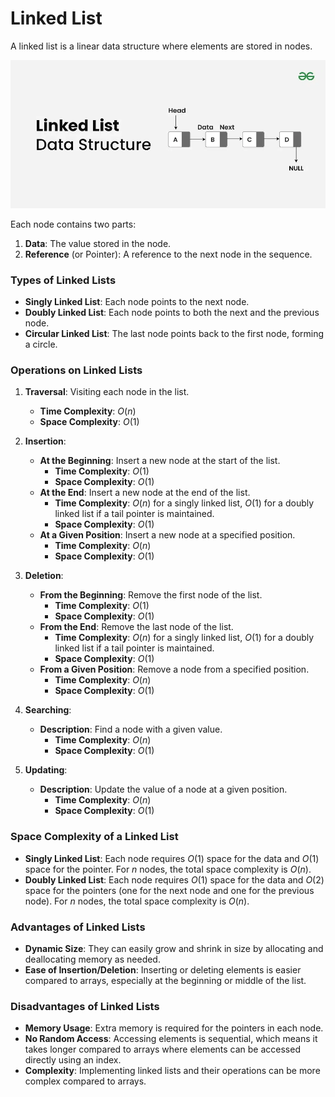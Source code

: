 # Linked List

A linked list is a linear data structure where elements are stored in nodes.

![Linked List](linked_list.png)

Each node contains two parts:

1. **Data**: The value stored in the node.
2. **Reference** (or Pointer): A reference to the next node in the sequence.

### Types of Linked Lists

-   **Singly Linked List**: Each node points to the next node.
-   **Doubly Linked List**: Each node points to both the next and the previous node.
-   **Circular Linked List**: The last node points back to the first node, forming a circle.

### Operations on Linked Lists

1. **Traversal**: Visiting each node in the list.

    - **Time Complexity**: $O(n)$
    - **Space Complexity**: $O(1)$

2. **Insertion**:

    - **At the Beginning**: Insert a new node at the start of the list.
        - **Time Complexity**: $O(1)$
        - **Space Complexity**: $O(1)$
    - **At the End**: Insert a new node at the end of the list.
        - **Time Complexity**: $O(n)$ for a singly linked list, $O(1)$ for a doubly linked list if a tail pointer is maintained.
        - **Space Complexity**: $O(1)$
    - **At a Given Position**: Insert a new node at a specified position.
        - **Time Complexity**: $O(n)$
        - **Space Complexity**: $O(1)$

3. **Deletion**:

    - **From the Beginning**: Remove the first node of the list.
        - **Time Complexity**: $O(1)$
        - **Space Complexity**: $O(1)$
    - **From the End**: Remove the last node of the list.
        - **Time Complexity**: $O(n)$ for a singly linked list, $O(1)$ for a doubly linked list if a tail pointer is maintained.
        - **Space Complexity**: $O(1)$
    - **From a Given Position**: Remove a node from a specified position.
        - **Time Complexity**: $O(n)$
        - **Space Complexity**: $O(1)$

4. **Searching**:

    - **Description**: Find a node with a given value.
        - **Time Complexity**: $O(n)$
        - **Space Complexity**: $O(1)$

5. **Updating**:
    - **Description**: Update the value of a node at a given position.
        - **Time Complexity**: $O(n)$
        - **Space Complexity**: $O(1)$

### Space Complexity of a Linked List

-   **Singly Linked List**: Each node requires $O(1)$ space for the data and $O(1)$ space for the pointer. For $n$ nodes, the total space complexity is $O(n)$.
-   **Doubly Linked List**: Each node requires $O(1)$ space for the data and $O(2)$ space for the pointers (one for the next node and one for the previous node). For $n$ nodes, the total space complexity is $O(n)$.

### Advantages of Linked Lists

-   **Dynamic Size**: They can easily grow and shrink in size by allocating and deallocating memory as needed.
-   **Ease of Insertion/Deletion**: Inserting or deleting elements is easier compared to arrays, especially at the beginning or middle of the list.

### Disadvantages of Linked Lists

-   **Memory Usage**: Extra memory is required for the pointers in each node.
-   **No Random Access**: Accessing elements is sequential, which means it takes longer compared to arrays where elements can be accessed directly using an index.
-   **Complexity**: Implementing linked lists and their operations can be more complex compared to arrays.
